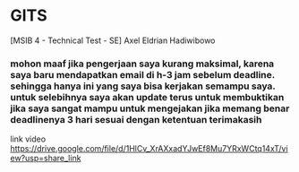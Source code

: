 # GITS

[MSIB 4 - Technical Test - SE] Axel Eldrian Hadiwibowo

### mohon maaf jika pengerjaan saya kurang maksimal, karena saya baru mendapatkan email di h-3 jam sebelum deadline. sehingga hanya ini yang saya bisa kerjakan semampu saya. untuk selebihnya saya akan update terus untuk membuktikan jika saya sangat mampu untuk mengejakan jika memang benar deadlinenya 3 hari sesuai dengan ketentuan terimakasih

link video https://drive.google.com/file/d/1HlCv_XrAXxadYJwEf8Mu7YRxWCtq14xT/view?usp=share_link

